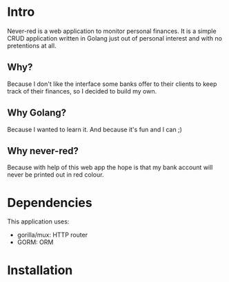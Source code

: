 # Intro
Never-red is a web application to monitor personal finances. 
It is a simple CRUD application written in Golang just out of personal interest and with no pretentions at all. 

## Why? 
Because I don't like the interface some banks offer to their clients to keep track of their finances, so I decided to build my own.

## Why Golang? 
Because I wanted to learn it. And because it's fun and I can ;)

## Why never-red? 
Because with help of this web app the hope is that my bank account will never be printed out in red colour. 

# Dependencies
This application uses: 
- gorilla/mux: HTTP router
- GORM: ORM 


# Installation
